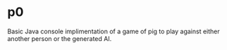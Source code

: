 # p0
Basic Java console implimentation of a game of pig to play against either another person or the generated AI.

